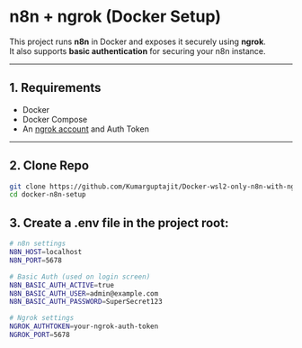 # n8n + ngrok (Docker Setup)

This project runs **n8n** in Docker and exposes it securely using **ngrok**.  
It also supports **basic authentication** for securing your n8n instance.

---

## 1. Requirements

- Docker
- Docker Compose
- An [ngrok account](https://dashboard.ngrok.com/) and Auth Token

---

## 2. Clone Repo

```bash
git clone https://github.com/Kumarguptajit/Docker-wsl2-only-n8n-with-ngrok.git
cd docker-n8n-setup
```

## 3. Create a .env file in the project root:

```bash
# n8n settings
N8N_HOST=localhost
N8N_PORT=5678

# Basic Auth (used on login screen)
N8N_BASIC_AUTH_ACTIVE=true
N8N_BASIC_AUTH_USER=admin@example.com
N8N_BASIC_AUTH_PASSWORD=SuperSecret123

# Ngrok settings
NGROK_AUTHTOKEN=your-ngrok-auth-token
NGROK_PORT=5678
```
